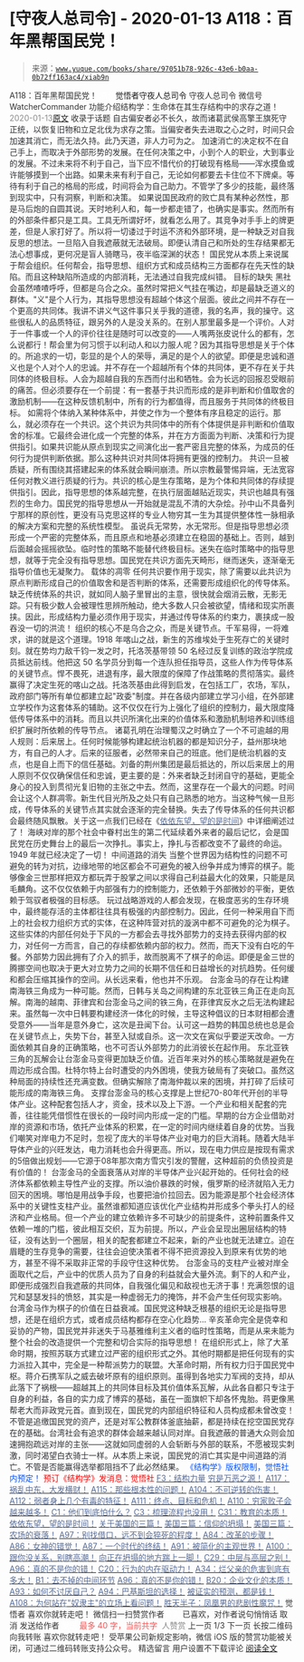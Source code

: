 # [守夜人总司令] - 2020-01-13 A118：百年黑帮国民党！

> 来源：[`www.yuque.com/books/share/97051b78-926c-43e6-b0aa-0b72ff163ac4/xiab9n`](https://www.yuque.com/books/share/97051b78-926c-43e6-b0aa-0b72ff163ac4/xiab9n)

<ne-p id="520f42f3293818f927861ebbd5b15da4_p_0" data-lake-id="520f42f3293818f927861ebbd5b15da4_p_0"><ne-text id="udf2e2050" style="color: rgb(51, 51, 51);">A118：百年黑帮国民党！</ne-text></ne-p> <ne-p id="a7224bc978d2a35ba17bc43161f8d3d3" data-lake-id="a7224bc978d2a35ba17bc43161f8d3d3"><ne-text id="u722b0629" ne-fontsize="12" style="color: rgb(255, 255, 255);">原创</ne-text><ne-text id="uf1ed254f" ne-fontsize="14">觉悟者</ne-text><ne-text id="u841b1bdc" ne-fontsize="14">守夜人总司令</ne-text></ne-p> <ne-p id="1892798c9b349b256fdf8c7881a00b1b" data-lake-id="1892798c9b349b256fdf8c7881a00b1b"><ne-text id="u0017e28e" ne-fontsize="14" ne-bold="true" style="color: rgb(51, 51, 51);">守夜人总司令</ne-text></ne-p> <ne-p id="092da09359effee2830c39e85a575967" data-lake-id="092da09359effee2830c39e85a575967"><ne-text id="uef4fd1d7" ne-fontsize="14" style="color: rgb(51, 51, 51);">微信号</ne-text><ne-text id="u1af551a3" ne-fontsize="14" style="color: rgb(51, 51, 51);">WatcherCommander</ne-text></ne-p> <ne-p id="452d56ef4b284212adeb554b90dede09" data-lake-id="452d56ef4b284212adeb554b90dede09"><ne-text id="u6921fcee" ne-fontsize="14" style="color: rgb(51, 51, 51);">功能介绍</ne-text><ne-text id="u007ff292" ne-fontsize="14" style="color: rgb(51, 51, 51);">结构学：生命体在其生存结构中的求存之道！</ne-text></ne-p> <ne-p id="9859d85144ed12423d114efec85101bd" data-lake-id="9859d85144ed12423d114efec85101bd"><ne-text id="ua44b9648" style="color: rgb(140, 140, 140);">2020-01-13</ne-text>[<ne-text id="u4372b0b6" ne-fontsize="14">原文</ne-text>](https://mp.weixin.qq.com/s?__biz=MzAxNDk1NjI2Mw==&mid=2247484933&idx=1&sn=4c6c991c03b7825e740c7e53c31a6b60&chksm=9b8a258dacfdac9b6d4e98fd0498b150a38a3b8db83923a6e524701afb90c04403e940acb3ec&scene=27#wechat_redirect&cpage=287)</ne-p> <ne-p id="9445510de85fe25f2b33cd2043ac058c" data-lake-id="9445510de85fe25f2b33cd2043ac058c"><ne-text id="u3182cfd4" style="color: rgb(51, 51, 51);">收录于话题</ne-text></ne-p> <ne-p id="ecfb3e514e8ea8fedd7fc87dd5b3dd7d" data-lake-id="ecfb3e514e8ea8fedd7fc87dd5b3dd7d"><ne-text id="u36b868fa" style="color: rgb(47, 48, 52);">自古偏安者必不长久，故而诸葛武侯高擎王旗死守正统，以恢复旧物和立足北伐为求存之策。当偏安者失去进取之心之时，时间只会加速其消亡，而无法久持。此乃天道，非人力可为之。</ne-text></ne-p> <ne-p id="95bfcce878a19db405d582d80deb43d4" data-lake-id="95bfcce878a19db405d582d80deb43d4"><ne-text id="u7edb569a" style="color: rgb(47, 48, 52);">加速消亡的决定权不在自己手上，而取决于外部形势的发展。在任何决策之中，小到个人的职业，大到事业的发展。不过未来将不利于自己，当下应不惜代价的打破现有格局——浑水摸鱼或许能够摸到一个出路。如果未来有利于自己，无论如何都要去卡住位不下牌桌。等待有利于自己的格局的形成，时间将会为自己助力。不管学了多少的技能，最终落到现实中，只有洞察，判断和决策。</ne-text></ne-p> <ne-p id="e7a1ae7beb8598daed41ebf52f0d6273" data-lake-id="e7a1ae7beb8598daed41ebf52f0d6273"><ne-text id="u64f7ebff" style="color: rgb(47, 48, 52);">如果说国民政府的败亡具有某种必然性，那是马后炮的自圆其说。天时地利人和，每一步都走错了，也确实是事实。然而所有的外部条件都只是工具。工具无所谓好坏，就看怎么用了。其竞争对手手上的牌更差，但是人家打好了。所以将一切诿过于时运不济和外部环境，是一种缺乏对自我反思的想法。一旦陷入自我遮蔽就无法破局。即便认清自己和所处的生存结果都无法心想事成，更何况是盲人骑瞎马，夜半临深渊的状态！</ne-text></ne-p> <ne-p id="3440534a8ed3c6c590cc839418d58b09" data-lake-id="3440534a8ed3c6c590cc839418d58b09"><ne-text id="u0b981e98" style="color: rgb(47, 48, 52);">国民党从本质上来说属于帮会组织。任何帮会，指导思想、组织方式和成员结构三方面都存在先天性的缺陷。而且这种缺陷所造成的内部消耗，无法通过自我完成纠错。</ne-text></ne-p> <ne-p id="f9e5c26bf66bf4f26467fe64518558cc" data-lake-id="f9e5c26bf66bf4f26467fe64518558cc"><ne-text id="u81c2ee42" ne-bold="true" style="color: rgb(51, 51, 51);">目标的缺失</ne-text></ne-p> <ne-p id="861ba4863e69108d15c2b2236ed4009e" data-lake-id="861ba4863e69108d15c2b2236ed4009e"><ne-text id="ud79f9e3f" style="color: rgb(47, 48, 52);">黑社会虽然喳喳呼呼，但都是乌合之众。虽然时常把义气挂在嘴边，却是最缺乏道义的群体。"义"是个人行为，其指导思想没有超越个体这个层面。彼此之间并不存在一个更高的共同体。我讲不讲义气这件事只关乎我的道德，我的名声，我的操守。这些很私人的品质特征，跟另外的人是没关系的。在别人那里最多是一个评价。人对于一件事或一个人的评价往往是随时可以改变的——人嘴两张皮说什么的都有，怎么说都行！帮会里为何习惯于以利动人和以力服人呢？因为其指导思想是关于个体的。所追求的一切，彰显的是个人的荣辱，满足的是个人的欲望。即便是忠诚和道义也是个人对个人的忠诚。并不存在一个超越所有个体的共同体，更不存在关于共同体的终极目标。人会为超越自我的东西而付出和牺牲。会为长远的回报忍受眼前的痛苦。但必须要存在一个前提：有一套基于共识而形成的是非判断和价值取舍的激励机制——在这种反馈机制中，所有的行为都值得，而且服务于共同体的终极目标。</ne-text></ne-p> <ne-p id="d03128616120b1da6b0884d25189f935" data-lake-id="d03128616120b1da6b0884d25189f935"><ne-text id="u75927993" style="color: rgb(47, 48, 52);">如需将个体纳入某种体系中，并使之作为一个整体有序且稳定的运行。那么，就必须存在一个共识。这个共识为共同体中的所有个体提供是非判断和价值取舍的标准。它最终会进化成一个完整的体系，并在方方面面为判断、决策和行为提供指引。如果共识能从原点到现实之间演化出一套严密且完整的体系，为成员的任何行为提供判断依据。那么这种共识对共同体将拥有更强的控制力。</ne-text></ne-p> <ne-p id="882caebc31f00e96a2a764fce32a6f26" data-lake-id="882caebc31f00e96a2a764fce32a6f26"><ne-text id="u1c94a964" style="color: rgb(47, 48, 52);">共识一旦被质疑，所有围绕其搭建起来的体系就会瞬间崩溃。所以宗教最警惕异端，无法宽容任何对教义进行质疑的行为。共识的核心是生存策略，是为个体和共同体的存续提供指引。因此，指导思想的体系越完整，在执行层面越贴近现实，共识也越具有强烈的生命力。国民党的指导思想从一开始就是混乱不清的大杂烩。孙中山不具备列宁那样的原创性，更没有马克思这样的专业人物穷其一生为其提供整体性一脉相承的解决方案和完整的系统性模型。</ne-text></ne-p> <ne-p id="8567264430331898d1d9c82bfa2412d4" data-lake-id="8567264430331898d1d9c82bfa2412d4"><ne-text id="u51508d99" style="color: rgb(47, 48, 52);">虽说兵无常势，水无常形。但是指导思想必须形成一个严密的完整体系，而且原点和地基必须建立在稳固的基础上。否则，越到后面越会摇摇欲坠。临时性的策略不能替代终极目标。迷失在临时策略中的指导思想，就等于完全没有指导思想。国民党在共识方面先天畸形，继而迷失，逐渐毫无指导价值也无凝聚力。</ne-text></ne-p> <ne-p id="c558c72937368eda9c2af5a3c0cd8091" data-lake-id="c558c72937368eda9c2af5a3c0cd8091"><ne-text id="u24888c19" ne-bold="true" style="color: rgb(51, 51, 51);">载体的凋零</ne-text></ne-p> <ne-p id="fa63ec4f57c5bd0743a5d960e0f8bab0" data-lake-id="fa63ec4f57c5bd0743a5d960e0f8bab0"><ne-text id="u602324c5" style="color: rgb(47, 48, 52);">任何共识要作用于现实，除了需要以此共识为原点判断形成自己的价值取舍和是否判断的体系，还需要形成组织化的传导体系。缺乏传统体系的共识，就如同人脑子里冒出的主意，很快就会烟消云散，无影无踪。只有极少数人会被理性思辨所触动，绝大多数人只会被欲望，情绪和现实所裹挟。因此，形成结构力量必须作用于现实，并通过传导体系的约束力，裹挟成一股吞没一切的洪流！</ne-text></ne-p> <ne-p id="82c52cb2c175e3d681fce3664a5fe25f" data-lake-id="82c52cb2c175e3d681fce3664a5fe25f"><ne-text id="u06fd73c0" style="color: rgb(47, 48, 52);">组织的核心不是乌合之众，而是关键节点。千军易得，一将难求，讲的就是这个道理。1918 年喀山之战，新生的苏维埃处于生死存亡的关键时刻。就在势均力敌千钧一发之时，托洛茨基带领 50 名经过反复训练的政治学院成员抵达前线。他把这 50 名学员分到每一个连队担任指导员，这些人作为传导体系的关键节点。悍不畏死，进退有序，最大限度的保障了作战策略的贯彻落实。最终赢得了决定生死的喀山之战。托洛茨基由此得到启发，在包括工厂，农场，军队，政府部门等所有单位都建立起"政委"制度。并在各级内部建立学习小组，在外部建立学校作为这套体系的辅助。这不仅仅在行为上强化了组织的控制力，最大限度降低传导体系中的消耗。而且以共识所演化出来的价值体系和激励机制培养和训练组织扩展时所依赖的传导节点。</ne-text></ne-p> <ne-p id="e42831467a5343dd2594baebb17fd271" data-lake-id="e42831467a5343dd2594baebb17fd271"><ne-text id="u6c4da02f" style="color: rgb(47, 48, 52);">诸葛孔明在治理蜀汉之时确立了一个不可逾越的用人规则：后来居上。任何时候能够构建起统治机器的都是知识分子，益州那块地方，有自己的人才。后来的征服者，必然带来自己的班底。他们是统治机器的支点，也是自上而下的信任基础。刘备的荆州集团是最后抵达的，所以后来居上的用人原则不仅仅确保信任和忠诚，更主要的是：外来者缺乏封闭自守的基础，更能全身心的投入到贯彻光复旧物的主张之中去。然而，这里存在一个最大的问题。时间会让这个人群凋零。新生代目光所及之处只有自己熟悉的地方。当这种气候一旦形成，传导体系的关键节点其实就会逐渐的完全替换。失去了传导体系的任何共识都会最终随风飘散。关于这一点我们已经在《</ne-text>[<ne-text id="u15e1bb92" style="color: rgb(87, 107, 149);">依依东望，望的是时间</ne-text>](http://mp.weixin.qq.com/s?__biz=MzAxNDk1NjI2Mw==&mid=2247483947&idx=1&sn=1dcdd529b9dad09a00b6e3e2b14c8245&chksm=9b8a21a3acfda8b5fe1dae1c8979dec0be990a569bc03372af815b4e0f08913e938d57aa6b25&scene=21#wechat_redirect)<ne-text id="u37acb89f" style="color: rgb(47, 48, 52);">》中详细阐述过了！</ne-text></ne-p> <ne-p id="2848ccbe9b09e58904621e2d8247a1ad" data-lake-id="2848ccbe9b09e58904621e2d8247a1ad"><ne-text id="u022fcbb1" style="color: rgb(47, 48, 52);">海峡对岸的那个社会中眷村出生的第二代延续着外来者的最后记忆，会是国民党在历史舞台上的最后一次挣扎。事实上，挣扎与否都改变不了最终的命运。1949 年就已经决定了一切！</ne-text></ne-p> <ne-p id="98f3bbd4486868e998ebf50a532e6e49" data-lake-id="98f3bbd4486868e998ebf50a532e6e49"><ne-text id="uf878daaf" ne-bold="true" style="color: rgb(51, 51, 51);">中间道路的消失</ne-text></ne-p> <ne-p id="5938566296c166e7192ce5c296cf789c" data-lake-id="5938566296c166e7192ce5c296cf789c"><ne-text id="ub07ddb81" style="color: rgb(47, 48, 52);">当整个世界因为结构性的问题不可避免的转为对抗，边缘地带的地区都会不可避免的被入纷争并成为博弈的棋子。能够像金三世那样把双方都玩弄于股掌之间以求得自己利益最大化的效果，只能是凤毛麟角。这不仅仅依赖于内部强有力的控制能力，还依赖于外部微妙的平衡，更依赖于驾驭者极强的目标感</ne-text><ne-text id="u21e84a92" style="color: rgb(51, 51, 51);">。</ne-text></ne-p> <ne-p id="6a08b94df8ed4e1760557893b2f20bfc" data-lake-id="6a08b94df8ed4e1760557893b2f20bfc"><ne-text id="u31f0b1e9" style="color: rgb(47, 48, 52);">玩过战略游戏的人都会发现，在极度恶劣的生存环境中，最终能存活的主体都往往具有极强的内部控制力。因此，任何一种采用自下而上的社会权力组织方式的实体，在这种阵营对抗的漩涡中都不可避免的沦为棋子。这些实体的内部任何处于下风的一方都会去寻找外部势力的支持去获得内部的权力，对任何一方而言，自己的存续都依赖内部的权力。然而，而天下没有白吃的午餐。外部势力因此拥有了介入的抓手，故而脱离不了棋子的命运。即便是金三世的腾挪空间也取决于更大对立势力之间的长期不信任和日益增长的对抗趋势。任何缓和都会压缩其操作的空间。从长远来看，他也并不乐观</ne-text><ne-text id="u5cf4792e" style="color: rgb(51, 51, 51);">。</ne-text></ne-p> <ne-p id="1a629428fd4c0e4e10eb2d559457b271" data-lake-id="1a629428fd4c0e4e10eb2d559457b271"><ne-text id="uac15a5e1" style="color: rgb(47, 48, 52);">台澎金马的存在让构建南海铁三角成为一种可能。然而，日韩与关岛之间构建的东北亚铁三角正在走向瓦解。南海的越南、菲律宾和台澎金马之间的铁三角，在菲律宾反水之后无法构建起来。虽然每一次中日韩要构建经济一体化的时候，主导这种倡议的日本财相都会遭受意外</ne-text><ne-text id="ub54d4d46" style="color: rgb(51, 51, 51);">——</ne-text><ne-text id="u8caa9caf" style="color: rgb(47, 48, 52);">当年是意外身亡，这次是丑闻下台。认可这一趋势的韩国总统也总是会在关键节点上，失势下台，甚至入狱或自杀。这一次文在寅似乎要逆天改命。一方面依赖其自身的正确策略，也不可否认外部势力的此消彼长在起作用</ne-text><ne-text id="uc727a61e" style="color: rgb(51, 51, 51);">。</ne-text></ne-p> <ne-p id="eee58f46838ae43cef3b920ab2c012c6" data-lake-id="eee58f46838ae43cef3b920ab2c012c6"><ne-text id="u3de96239" style="color: rgb(47, 48, 52);">东北亚铁三角的瓦解会让台澎金马变得更加缺乏价值。近百年来对外的核心策略就是避免在周边形成合围。杜特尔特上台时遭受的内外困境，使我方破局有了突破口。虽然这种局面的持续性还充满变数。但确实解除了南海仲裁以来的困境，并打碎了后续可能形成的南海铁三角</ne-text><ne-text id="u7166ea8e" style="color: rgb(51, 51, 51);">。</ne-text></ne-p> <ne-p id="2c7c3ee979f128f9f4a569b2dbbf1065" data-lake-id="2c7c3ee979f128f9f4a569b2dbbf1065"><ne-text id="u4e5818bb" style="color: rgb(47, 48, 52);">支撑台澎金马的核心支撑是上世纪</ne-text><ne-text id="u8e8e3882" style="color: rgb(51, 51, 51);">70-80</ne-text><ne-text id="u46d14cf8" style="color: rgb(47, 48, 52);">年代开创的半导体产业。这种配套包括人才，资金，技术以及上下游。一个产业和相关配套的完善，往往能凭借惯性在很长的一段时间内形成一定的门槛。早期的台方企业借助对岸的资源和市场，依托产业体系的积累，在一定的时间内继续着自身的优势。当我们嘲笑对岸电力不足时，忽视了庞大的半导体产业对电力的巨大消耗。随着大陆半导体产业的兴旺发达，电力消耗也会升得更高。所以，现在电力供应是按现有需求的</ne-text><ne-text id="uc8a47551" style="color: rgb(51, 51, 51);">5</ne-text><ne-text id="uc1c88272" style="color: rgb(47, 48, 52);">倍做出规划</ne-text><ne-text id="uf28e83a4" style="color: rgb(51, 51, 51);">——</ne-text><ne-text id="u5243584a" style="color: rgb(47, 48, 52);">它源于</ne-text><ne-text id="u6a0ad5c0" style="color: rgb(51, 51, 51);">08</ne-text><ne-text id="u6ecf7c27" style="color: rgb(47, 48, 52);">年那次南方雪灾引发的警醒，这种超前的负债投资是有价值的</ne-text><ne-text id="uef85c334" style="color: rgb(51, 51, 51);">！</ne-text></ne-p> <ne-p id="8a835731004e88057895b005a72c0056" data-lake-id="8a835731004e88057895b005a72c0056"><ne-text id="ud27dd195" style="color: rgb(47, 48, 52);">台澎金马的全面衰落从对岸的半导体产业兴起开始的。任何社会的经济体系都依赖主导性产业的支撑。所以油价暴跌的时候，俄罗斯的经济就陷入无力回天的困境。哪怕是用战争手段，也要把油价拉回去。因为能源是那个社会经济体系中的关键性支柱产业。虽然谁都知道应该优化产业结构并形成多个拳头打人的经济和产业格局。但一个产业的建立依赖许多不可缺少的前提条件，这种前置条件又依赖一堆的门槛，彼此相互交织，互为前提。所以，产业会呈现出圈层结构的特征，没有达到一个圈层，相关的配套都建立不起来，新的产业也就无法建立。迫在眉睫的生存竞争的需要，往往会迫使决策者不得不把资源投入到原来有优势的地方，甚至不得不采取非正常的手段守住这种优势</ne-text><ne-text id="uae06c179" style="color: rgb(51, 51, 51);">。</ne-text></ne-p> <ne-p id="5e2f91def8df763dfb63ed7e3a395ded" data-lake-id="5e2f91def8df763dfb63ed7e3a395ded"><ne-text id="u89cd704c" style="color: rgb(47, 48, 52);">台澎金马的支柱产业被对岸全面取代之后，产业中的优质人员为了自身的利益就会大量外流。剩下的人和产业，即便形成强烈自我遮蔽的共同体，自我强化偏见和敌视也无济于事！充满怨恨的诅咒和瑟瑟发抖的愤怒，其实是一种虚弱无力的掩饰，并不会产生任何现实影响</ne-text><ne-text id="u394265a5" style="color: rgb(51, 51, 51);">。</ne-text></ne-p> <ne-p id="a63ae0958d9378ba9219d14a96b299b9" data-lake-id="a63ae0958d9378ba9219d14a96b299b9"><ne-text id="u470e94a7" style="color: rgb(47, 48, 52);">台湾金马作为棋子的价值在日益衰减。国民党这种缺乏根基的组织无论是指导思想，还是在组织方式，或者成员结构都存在空心化趋势</ne-text><ne-text id="uca78bbc5" style="color: rgb(51, 51, 51);">...</ne-text> <ne-text id="ua9c091bb" style="color: rgb(47, 48, 52);">辛亥革命完全是侥幸和妥协的产物，国民党并非迷失于马基雅维利主义者的临时性策略，而是从来未能为整个社会的改造提供一个完整和切合实际的指导思想</ne-text><ne-text id="u4e643d34" style="color: rgb(51, 51, 51);">！</ne-text></ne-p> <ne-p id="c6caa2c828c297fa04a9742159932826" data-lake-id="c6caa2c828c297fa04a9742159932826"><ne-text id="u4748d0c5" style="color: rgb(47, 48, 52);">在组织形式上，除了大革命时期，按照苏联方式建立过严密的组织形式之外。其他时期都是把任何现有的实力派拉入其中，完全是一种帮派势力的联盟。大革命时期，所有权力归于国民党中枢。蒋介石携军队之威去破坏原有的组织原则。虽得到各地实力军阀的支持，却从此落下了祸根</ne-text><ne-text id="ue0760508" style="color: rgb(51, 51, 51);">——</ne-text><ne-text id="u10654409" style="color: rgb(47, 48, 52);">超越其上的共同体目标及其价值体系瓦解，从此各自都只专注于自身的利益，各自的实力成了博弈的基础，虽在一面旗帜下却各怀鬼胎。蒋更像黑帮老大而非政党元首。直到现在，国民党的内部组织特征和人员构成都未曾改变</ne-text><ne-text id="u89efbf0a" style="color: rgb(51, 51, 51);">！</ne-text></ne-p> <ne-p id="f647a98453734435373ea9a7979ff969" data-lake-id="f647a98453734435373ea9a7979ff969"><ne-text id="u7b1f9dcb" style="color: rgb(47, 48, 52);">不管是追缴国民党的资产，还是对军公教群体釜底抽薪，都是持续在挖空国民党存在的基础。台湾社会有追求的群体会越来越认同对岸。自我遮蔽的普通大众则会加速拥抱疏远对岸的主张</ne-text><ne-text id="u11256118" style="color: rgb(51, 51, 51);">——</ne-text><ne-text id="uda85ed4a" style="color: rgb(47, 48, 52);">这就如同虚弱的人会斩断与外部的联系，不愿被现实刺激，同时渴望白衣骑士一样</ne-text><ne-text id="u3da44e05" style="color: rgb(51, 51, 51);">。</ne-text><ne-text id="uecb94cc5" style="color: rgb(47, 48, 52);">从本质上来说，国民党的消亡其实是中间道路的消亡。不管是否能赢得选举都阻挡不了此必然结果</ne-text><ne-text id="udfbcaa7f" style="color: rgb(51, 51, 51);">。</ne-text></ne-p> <ne-p id="146aa5cca55ac8f2abe5263b93bd0f50" data-lake-id="146aa5cca55ac8f2abe5263b93bd0f50" ne-alignment="center"><ne-text id="u2c0dd4c7" ne-fontsize="13" style="color: rgb(0, 82, 255);">《结构学》版权限制，觉悟社内预定！</ne-text></ne-p> <ne-p id="2625636250dd9d3afbf7eb053262d48e" data-lake-id="2625636250dd9d3afbf7eb053262d48e" ne-alignment="center"><ne-text id="ua12f4586" style="color: rgb(255, 0, 0);">预订《结构学》发消息</ne-text><ne-text id="ua17d39f9" ne-bold="true" style="color: rgb(255, 0, 0);">：觉悟社</ne-text></ne-p>  <ne-p id="76ced095333773d80ec15b9edf0f77ca" data-lake-id="76ced095333773d80ec15b9edf0f77ca"><ne-card data-card-name="image" data-card-type="inline" id="runTD" data-event-boundary="card" style="color: rgb(51, 51, 51);"><ne-p id="1faa43975c4b875322d82b180d5ddbec" data-lake-id="1faa43975c4b875322d82b180d5ddbec">[<ne-text id="u48f07a1d" style="color: rgb(87, 107, 149);">F3：结构力量</ne-text>](http://mp.weixin.qq.com/s?__biz=MzIzMDYwOTM0Mg==&mid=2247483942&idx=1&sn=53a6cd726a0ea5e93ef015690fa25d3b&chksm=e8b19af7dfc613e1f5509b8cebb677a6aa963a98b47438c54e89a8979374e794372cb1f0fe84&scene=21#wechat_redirect)</ne-p> <ne-p id="1975e9ac23c9ef152a0e71e7099e2c9a" data-lake-id="1975e9ac23c9ef152a0e71e7099e2c9a">[<ne-text id="u7ec19a2e" style="color: rgb(87, 107, 149);">穷是万恶之源！</ne-text>](http://mp.weixin.qq.com/s?__biz=MzAxNDk1NjI2Mw==&mid=2247483823&idx=1&sn=e54ebe9891b302dc0bf1815c76ccf8b7&chksm=9b8a2227acfdab31a05e273addd9159d4b8263d58d3c58bf214841c8189157519719c3427306&scene=21#wechat_redirect)</ne-p> <ne-p id="8e2c4b68428b75d7bd4dc5cd6bba2768" data-lake-id="8e2c4b68428b75d7bd4dc5cd6bba2768">[<ne-text id="ud81c5f87" style="color: rgb(87, 107, 149);">A117：祸乱中东，大发横财！</ne-text>](http://mp.weixin.qq.com/s?__biz=MzAxNDk1NjI2Mw==&mid=2247484929&idx=1&sn=6d708790703e4ed1eaf2a4642db22e73&chksm=9b8a2589acfdac9f039005d19d4834e3caa628c78ed643704e60132691c64896ecd8df11bb15&scene=21#wechat_redirect)</ne-p> <ne-p id="1bd94da6f5204785a5ceb6f4fa7d9943" data-lake-id="1bd94da6f5204785a5ceb6f4fa7d9943">[<ne-text id="u85935482" style="color: rgb(87, 107, 149);">A115：那些根本性的问题！</ne-text>](http://mp.weixin.qq.com/s?__biz=MzAxNDk1NjI2Mw==&mid=2247484914&idx=1&sn=967fee05bc4f865fe727690ef496bd08&chksm=9b8a267aacfdaf6c067abdfbeed512ad0ec7af5d0c3310f4461e50eaa47c005b5b30ea9758af&scene=21#wechat_redirect)</ne-p> <ne-p id="f18613a834490bc57e78bfc95ae8fd59" data-lake-id="f18613a834490bc57e78bfc95ae8fd59">[<ne-text id="uf6602ad1" style="color: rgb(87, 107, 149);">A104：不可逆转的伤害！</ne-text>](http://mp.weixin.qq.com/s?__biz=MzAxNDk1NjI2Mw==&mid=2247484910&idx=1&sn=80626aa3b4a4e223e5062a4d00806308&chksm=9b8a2666acfdaf70c0a3e1392357732bf9431c96bc1ec220eef91101a73d0c6eeff4f62d4e80&scene=21#wechat_redirect)</ne-p> <ne-p id="93e40c763e9bb586c0b4f784352754f1" data-lake-id="93e40c763e9bb586c0b4f784352754f1">[<ne-text id="uccacf9eb" style="color: rgb(87, 107, 149);">A112：弱者身上几个有毒的特征！</ne-text>](http://mp.weixin.qq.com/s?__biz=MzAxNDk1NjI2Mw==&mid=2247484903&idx=1&sn=609b7c81f10207eea8bcccbe35aa61b6&chksm=9b8a266facfdaf790a328ee9eca9d05f95ce939b69b2e4c1fcaacd63470bd79c44d03caeb00c&scene=21#wechat_redirect)</ne-p> <ne-p id="d4331c560fb69151766e12eb93e1545e" data-lake-id="d4331c560fb69151766e12eb93e1545e">[<ne-text id="u1e1d701a" style="color: rgb(87, 107, 149);">A111：终点、目标和危机！</ne-text>](http://mp.weixin.qq.com/s?__biz=MzAxNDk1NjI2Mw==&mid=2247484898&idx=1&sn=6ed72846dcf4a2a449ff3e3f3319fbc8&chksm=9b8a266aacfdaf7cbb18ec41c88149c75fdb2acc6bba79e345790a6265ce935692af1dcbe62e&scene=21#wechat_redirect)</ne-p> <ne-p id="b88520063c62cea42a1519af105d47fc" data-lake-id="b88520063c62cea42a1519af105d47fc">[<ne-text id="u3e214b2a" style="color: rgb(87, 107, 149);">A110：穷家败子会越来越多！</ne-text>](http://mp.weixin.qq.com/s?__biz=MzAxNDk1NjI2Mw==&mid=2247484897&idx=1&sn=84e1c8a85eb385c04f400095d47d55eb&chksm=9b8a2669acfdaf7f7a431a12c057023ae123aaa855b0f9d48a98c21eae27788632beb60765c9&scene=21#wechat_redirect)</ne-p> <ne-p id="6227df87fdc396b1f1a38c16353fb87f" data-lake-id="6227df87fdc396b1f1a38c16353fb87f">[<ne-text id="u91cf7e63" style="color: rgb(87, 107, 149);">C1：他们到底怕什么？</ne-text>](http://mp.weixin.qq.com/s?__biz=MzAxNDk1NjI2Mw==&mid=2247483898&idx=1&sn=1b0a50386e9e89d2750dec717236f0aa&chksm=9b8a2272acfdab64235b35ee5e91b8cac6172144207251636e1345fc570aa1601f59eff7f442&scene=21#wechat_redirect)</ne-p> <ne-p id="3c8f3e20c341dce6f9f399cc755ab82a" data-lake-id="3c8f3e20c341dce6f9f399cc755ab82a">[<ne-text id="u58092b22" style="color: rgb(87, 107, 149);">C3：梳理流程也没用！</ne-text>](http://mp.weixin.qq.com/s?__biz=MzAxNDk1NjI2Mw==&mid=2247483989&idx=1&sn=ee70dacfd980f041379d91ae947ece44&chksm=9b8a21ddacfda8cb28bf62d6f53531e8a8ebce2de96396e50ec7e7e144fffe502ec6faee3415&scene=21#wechat_redirect)</ne-p> <ne-p id="67e5d7e37eae21607fefc2a40a7ec48c" data-lake-id="67e5d7e37eae21607fefc2a40a7ec48c">[<ne-text id="u9929074d" style="color: rgb(87, 107, 149);">C31：教育的本质！</ne-text>](http://mp.weixin.qq.com/s?__biz=MzAxNDk1NjI2Mw==&mid=2247484645&idx=1&sn=0c19e963af345ec0d157348555f45482&chksm=9b8a276dacfdae7bb43eb0602bf7d9fdc827d0675a7350f893c5b3b43986de58782355a2065d&scene=21#wechat_redirect)</ne-p> <ne-p id="5ea50c574795918dc9e198094492bce2" data-lake-id="5ea50c574795918dc9e198094492bce2">[<ne-text id="ue73b8a82" style="color: rgb(87, 107, 149);">依依东望，望的是时间！</ne-text>](http://mp.weixin.qq.com/s?__biz=MzIzMDYwOTM0Mg==&mid=2247483860&idx=1&sn=b5b01ae82ff764ce2806251e3f2a809f&chksm=e8b19905dfc61013607735eb7782299c9a4d7a39a8b15a7b46182ef20eda3ffe9f6ed6337e1f&scene=21#wechat_redirect)</ne-p> <ne-p id="d5fd81b8ccfbcf1ff473922d7a440cbd" data-lake-id="d5fd81b8ccfbcf1ff473922d7a440cbd">[<ne-text id="u661f9802" style="color: rgb(87, 107, 149);">关于美国的三篇！</ne-text>](http://mp.weixin.qq.com/s?__biz=MzIzMDYwOTM0Mg==&mid=2247484082&idx=1&sn=7f0efdc740505aeff41af3593c2c07d2&chksm=e8b19a63dfc613757721204eef321ddcad7ddc01dfc2076db117c37c0b37d75438f2e405c830&scene=21#wechat_redirect)</ne-p> <ne-p id="227e75dfa4db59c5948469ff3b2d30c6" data-lake-id="227e75dfa4db59c5948469ff3b2d30c6">[<ne-text id="u19832ac3" style="color: rgb(87, 107, 149);">美国三篇：信仰的坍塌！</ne-text>](http://mp.weixin.qq.com/s?__biz=MzIzMDYwOTM0Mg==&mid=2247484086&idx=1&sn=84a690a2f2f277ffb97bd9ae9b8997b5&chksm=e8b19a67dfc61371cbaa58bdc4cf884dcb865ce62dc947cf1cf3e7653716339ff71d49c563bb&scene=21#wechat_redirect)</ne-p> <ne-p id="886f5a5b0afe8e333075bf02e83de98e" data-lake-id="886f5a5b0afe8e333075bf02e83de98e">[<ne-text id="uf2eb0718" style="color: rgb(87, 107, 149);">美国三篇：农场的衰落！</ne-text>](http://mp.weixin.qq.com/s?__biz=MzAxNDk1NjI2Mw==&mid=2247484839&idx=1&sn=ab17e9c4ae5af883a17a9c0fcafe94dd&chksm=9b8a262facfdaf399eab6252e9034d5a64a95f1c2575ed6570615dc11980d7d14b684341c22d&scene=21#wechat_redirect)</ne-p> <ne-p id="e76fdff865148b23d7cbb4e4c16e06b6" data-lake-id="e76fdff865148b23d7cbb4e4c16e06b6">[<ne-text id="u4e538e7a" style="color: rgb(87, 107, 149);">A97：别找借口，远不到会猝死的程度！</ne-text>](http://mp.weixin.qq.com/s?__biz=MzAxNDk1NjI2Mw==&mid=2247484866&idx=1&sn=d93222730b1fd65cd31d270e54c91073&chksm=9b8a264aacfdaf5cf1d8eab64891b03e7b9966e887c9f512b7cb4a3f6cca04f1faa2c5da905d&scene=21#wechat_redirect)</ne-p> <ne-p id="4e9d746e87f13a77816fa877e8b62388" data-lake-id="4e9d746e87f13a77816fa877e8b62388">[<ne-text id="u42ef0682" style="color: rgb(87, 107, 149);">A84：改革的步骤！</ne-text>](http://mp.weixin.qq.com/s?__biz=MzIzMDYwOTM0Mg==&mid=2247484098&idx=1&sn=8a28fd5dce47b485ed38e4f3cfdb7d05&chksm=e8b19a13dfc61305fde13511d297aa1d6b59184825c7998f338e7d5f36742e3c06c717d78fe8&scene=21#wechat_redirect)</ne-p> <ne-p id="e259e647296c61efa91d74e0fc7a3601" data-lake-id="e259e647296c61efa91d74e0fc7a3601">[<ne-text id="ud4d4a723" style="color: rgb(87, 107, 149);">A86：女神的错觉！</ne-text>](http://mp.weixin.qq.com/s?__biz=MzAxNDk1NjI2Mw==&mid=2247484733&idx=1&sn=fab22e8ab3f80b78dab3d4e2e2716bfb&chksm=9b8a26b5acfdafa374df83506e5086a573169362877918977c08490b4e9747c45c99d1266e7f&scene=21#wechat_redirect)</ne-p> <ne-p id="baa1077fcb96b888f08195c304c804f4" data-lake-id="baa1077fcb96b888f08195c304c804f4">[<ne-text id="uc331ad8b" style="color: rgb(87, 107, 149);">A87：一个时代的终结！</ne-text>](http://mp.weixin.qq.com/s?__biz=MzIzMDYwOTM0Mg==&mid=2247484102&idx=1&sn=c0572fe89409ac0ef2d1468b8f81f130&chksm=e8b19a17dfc6130119eacf0492c237b5173f6f9c13265a36d7919e3132228f8c2d3306863c08&scene=21#wechat_redirect)</ne-p> <ne-p id="fa1618bd4bb30ba1eb7f83cc9015daf8" data-lake-id="fa1618bd4bb30ba1eb7f83cc9015daf8">[<ne-text id="u3202e9d1" style="color: rgb(87, 107, 149);">A91：被简化的主观世界！</ne-text>](http://mp.weixin.qq.com/s?__biz=MzIzMDYwOTM0Mg==&mid=2247484106&idx=1&sn=89ac1e2a068a9114c08822ed3a6a9916&chksm=e8b19a1bdfc6130d67743acf04c384cd66fa3d13b83614a9b3d70edda3290e8af9765c31b7d7&scene=21#wechat_redirect)</ne-p> <ne-p id="a73a488fcc0252abe72f990130ce3d47" data-lake-id="a73a488fcc0252abe72f990130ce3d47">[<ne-text id="u0aca9580" style="color: rgb(87, 107, 149);">A100：跟你没关系，别瞎高潮！</ne-text>](http://mp.weixin.qq.com/s?__biz=MzAxNDk1NjI2Mw==&mid=2247484826&idx=1&sn=c2df87478a77eebf01085c7795424395&chksm=9b8a2612acfdaf04f9034241f17123b00853fb4fa0af799266ae01cdd7ce776318d0d88cde41&scene=21#wechat_redirect)</ne-p> <ne-p id="3c39b04e3563c1c86d8973d8fabb32ae" data-lake-id="3c39b04e3563c1c86d8973d8fabb32ae">[<ne-text id="u6306425c" style="color: rgb(87, 107, 149);">向正在坍塌的地方踹上一脚！</ne-text>](http://mp.weixin.qq.com/s?__biz=MzAxNDk1NjI2Mw==&mid=2247483789&idx=1&sn=5e44b7b524c3dc4bb7705f49ed0a44a3&chksm=9b8a2205acfdab139e4b1d44ef6702b09c9fbf79505340205d13fbdaa33207a997f54bee0e97&scene=21#wechat_redirect)</ne-p> <ne-p id="306b48563558c29fbe380646f2c2a336" data-lake-id="306b48563558c29fbe380646f2c2a336">[<ne-text id="ud2341b92" style="color: rgb(87, 107, 149);">C29：中层与高层之别！</ne-text>](http://mp.weixin.qq.com/s?__biz=MzIzMDYwOTM0Mg==&mid=2247484061&idx=1&sn=6b5effaceec4ccea129b0b2c0ff9eb94&chksm=e8b19a4cdfc6135a82d4a79c2245a8efb5cea97135ffeef76afcdb0f1d23fc37408270b77ac3&scene=21#wechat_redirect)</ne-p> <ne-p id="18c1ba19d2090408ba490c4d6cac5acd" data-lake-id="18c1ba19d2090408ba490c4d6cac5acd">[<ne-text id="u63fd2744" style="color: rgb(87, 107, 149);">A96：真的不是你的错！</ne-text>](http://mp.weixin.qq.com/s?__biz=MzAxNDk1NjI2Mw==&mid=2247484835&idx=1&sn=9f24aba2a2b22cf3033e76a5435e352e&chksm=9b8a262bacfdaf3d1cf1dabf21851d162769a2bcd6826d220efeee9e34c408950f56eadd0baf&scene=21#wechat_redirect)</ne-p> <ne-p id="36f7c148679e449e97b7f8533f513eec" data-lake-id="36f7c148679e449e97b7f8533f513eec">[<ne-text id="u4cecb396" style="color: rgb(87, 107, 149);">C20：行为的内在驱动力！</ne-text>](http://mp.weixin.qq.com/s?__biz=MzIzMDYwOTM0Mg==&mid=2247484003&idx=1&sn=a62ddbccc64f9f19890c0dff9605b6f7&chksm=e8b19ab2dfc613a47b840d331bb9c43711798f5102681c0d1a06cb3996450c1d34bc8573b7e0&scene=21#wechat_redirect)</ne-p> <ne-p id="ea1b93015e267b6cdddb9d13df670cd0" data-lake-id="ea1b93015e267b6cdddb9d13df670cd0">[<ne-text id="uafb8e84d" style="color: rgb(87, 107, 149);">A34：烂父亲的危害到底有多大！</ne-text>](http://mp.weixin.qq.com/s?__biz=MzIzMDYwOTM0Mg==&mid=2247483986&idx=1&sn=984fbf5e696f7a3f34f25dcf93037cea&chksm=e8b19a83dfc61395d629a54503920505c42a73a62b9e72308ed4ea0d66c509ca66a1a3138ea5&scene=21#wechat_redirect)</ne-p> <ne-p id="c512b0248b396749b4efdca555e0d5be" data-lake-id="c512b0248b396749b4efdca555e0d5be">[<ne-text id="u72f7fb70" style="color: rgb(87, 107, 149);">B1：去不掉的中间环节</ne-text>](http://mp.weixin.qq.com/s?__biz=MzIzMDYwOTM0Mg==&mid=2247483903&idx=1&sn=e8a21cb816d6a27d869f81463805a208&chksm=e8b1992edfc610380f54d91f9acc9844820c77ce8a5bcedb4f36372c406647f45fd2514a6a77&scene=21#wechat_redirect)</ne-p> <ne-p id="238010818014b58847743c22ba82712a" data-lake-id="238010818014b58847743c22ba82712a">[<ne-text id="uc459bb01" style="color: rgb(87, 107, 149);">A96：真的不是你的错！</ne-text>](http://mp.weixin.qq.com/s?__biz=MzAxNDk1NjI2Mw==&mid=2247484835&idx=1&sn=9f24aba2a2b22cf3033e76a5435e352e&chksm=9b8a262bacfdaf3d1cf1dabf21851d162769a2bcd6826d220efeee9e34c408950f56eadd0baf&scene=21#wechat_redirect)</ne-p> <ne-p id="c1d9e2a10cb7f4d380d75a508f67f191" data-lake-id="c1d9e2a10cb7f4d380d75a508f67f191">[<ne-text id="ub455d7ef" style="color: rgb(87, 107, 149);">B20：企业文化的本质！</ne-text>](http://mp.weixin.qq.com/s?__biz=MzIzMDYwOTM0Mg==&mid=2247484111&idx=1&sn=d6154ef03c3702d24ebbd49ec6d2544b&chksm=e8b19a1edfc61308357f4cc639a74339e18c1e7ea64e351a1d73fac03d82e0daa3d7cbd2b4f7&scene=21#wechat_redirect)[<ne-text id="ufe357e65" style="color: rgb(87, 107, 149);">A93：如何不讨厌自己？</ne-text>](http://mp.weixin.qq.com/s?__biz=MzAxNDk1NjI2Mw==&mid=2247484783&idx=1&sn=08bb06c4b322311a9d08a0d67077b6ac&chksm=9b8a26e7acfdaff1fb664e30d3365b7405692c4c7e53b41d078052fcbd87faf8de05c04346ce&scene=21#wechat_redirect)</ne-p> <ne-p id="bf2358faabac7632c024d2ad7575064b" data-lake-id="bf2358faabac7632c024d2ad7575064b">[<ne-text id="u52c6743a" style="color: rgb(87, 107, 149);">A94：巴基斯坦的选择！</ne-text>](http://mp.weixin.qq.com/s?__biz=MzAxNDk1NjI2Mw==&mid=2247484787&idx=1&sn=1e88f66866554dbb73e4fd4d7947be0d&chksm=9b8a26fbacfdafed9d52a547f2f4608ef001fa2b6a07ec62bb06c5df56b23b6bca3d7b26b6cf&scene=21#wechat_redirect)</ne-p> <ne-p id="a365fb4e9af11f7d37455674feb6fbd1" data-lake-id="a365fb4e9af11f7d37455674feb6fbd1">[<ne-text id="u2fac8b02" style="color: rgb(87, 107, 149);">被证实的预测，都是钱！</ne-text>](http://mp.weixin.qq.com/s?__biz=MzAxNDk1NjI2Mw==&mid=2247484907&idx=1&sn=10678ffae630c9ad5afd4bffc8b81456&chksm=9b8a2663acfdaf752008e02e6fc0ccd025ba3d8825b607076b2fd77b25c50f963856050b3303&scene=21#wechat_redirect)</ne-p> <ne-p id="f9283e5bd97794a7250b0257740ba157" data-lake-id="f9283e5bd97794a7250b0257740ba157">[<ne-text id="u3327f1dc" style="color: rgb(87, 107, 149);">A108：为何站在"奴隶主"的立场上看问题！</ne-text>](http://mp.weixin.qq.com/s?__biz=MzAxNDk1NjI2Mw==&mid=2247484893&idx=1&sn=d5855015b30b94246d7026ed668cd2ea&chksm=9b8a2655acfdaf4387d12eaeed5985d830dc8e265ba74e0e2e8913768c874fad45f47772e918&scene=21#wechat_redirect)</ne-p> <ne-p id="59134cff1453f3b0db1c4ce715b2feea" data-lake-id="59134cff1453f3b0db1c4ce715b2feea">[<ne-text id="ub86555ce" style="color: rgb(87, 107, 149);">胜天半子：凤凰男的悲剧性魔咒！</ne-text>](http://mp.weixin.qq.com/s?__biz=MzAxNDk1NjI2Mw==&mid=2247484459&idx=1&sn=3af333a7d8f81253f730e57ba86f6f11&chksm=9b8a27a3acfdaeb524c155bcc629f472e273558add2d9c91ca3295d08144bd6d7d26ed757e6c&scene=21#wechat_redirect)</ne-p> <ne-p id="c947307e84746dc113b97689da879290" data-lake-id="c947307e84746dc113b97689da879290"><ne-text id="ueeb0d19d" style="color: rgb(51, 51, 51);">觉悟者</ne-text></ne-p> <ne-p id="256445e559d92fdd6b99cfbe5d07a129" data-lake-id="256445e559d92fdd6b99cfbe5d07a129"><ne-text id="ufd29a70b" style="color: rgb(51, 51, 51);">喜欢你就转走吧！</ne-text></ne-p> <ne-p id="ebf8e603041604392f811106250939e4" data-lake-id="ebf8e603041604392f811106250939e4"><ne-text id="u351619d6" ne-bold="true" style="color: rgb(51, 51, 51);">微信扫一扫赞赏作者</ne-text><ne-text id="uc2da370b" ne-bold="true" style="color: rgb(255, 255, 255);">赞赏</ne-text></ne-p> <ne-p id="47c6805f7fda9aaa7ee4a0e2be7844e4" data-lake-id="47c6805f7fda9aaa7ee4a0e2be7844e4"><ne-text id="uaede759a" style="color: rgb(51, 51, 51);">已喜欢，</ne-text><ne-text id="u9f73aa1f">对作者说句悄悄话</ne-text></ne-p> <ne-p id="87d7a626a26dadfbec107bcc07dd3e26" data-lake-id="87d7a626a26dadfbec107bcc07dd3e26"><ne-text id="u4a5147a9" style="color: rgb(51, 51, 51);">取消</ne-text></ne-p> <ne-p id="2c1003e1492bb04573922d34fb060cd7" data-lake-id="2c1003e1492bb04573922d34fb060cd7"><ne-text id="ue5bec4a3" ne-fontsize="14" ne-bold="true" style="color: rgb(51, 51, 51);">发送给作者</ne-text></ne-p> <ne-p id="4d55dc871e5aea4c17810360b79b7b2e" data-lake-id="4d55dc871e5aea4c17810360b79b7b2e"><ne-text id="u24ee2520" ne-bold="true" style="color: rgb(255, 255, 255);">发送</ne-text></ne-p> <ne-p id="ac9410550fc5e7ccdbd5b14710b6492c" data-lake-id="ac9410550fc5e7ccdbd5b14710b6492c"><ne-text id="u65c68e52" ne-fontsize="13" style="color: rgb(250, 81, 81);">最多 40 字，当前共字</ne-text></ne-p> <ne-p id="052551ea95d9313b43731aedef7e5d2f" data-lake-id="052551ea95d9313b43731aedef7e5d2f"><ne-text id="u86ab27fb" style="color: rgb(136, 136, 136);"> 人赞赏</ne-text></ne-p> <ne-p id="a8d2adae79ba66404b3de950ae6315bf" data-lake-id="a8d2adae79ba66404b3de950ae6315bf"><ne-text id="u6167c926" style="color: rgb(51, 51, 51);">上一页</ne-text> <ne-text id="u90618ab0">1</ne-text><ne-text id="u4f8b888a" style="color: rgb(51, 51, 51);">/3 下一页</ne-text></ne-p> <ne-p id="6ee258dd79df4a27e9b9682711cb98e7" data-lake-id="6ee258dd79df4a27e9b9682711cb98e7"><ne-text id="u347c5662" style="color: rgb(51, 51, 51);">长按二维码向我转账</ne-text></ne-p> <ne-p id="e25b9c672fe3d804a76b35a43623b285" data-lake-id="e25b9c672fe3d804a76b35a43623b285"><ne-text id="uf5f34b34" style="color: rgb(51, 51, 51);">喜欢你就转走吧！</ne-text></ne-p> <ne-p id="d33cdf12e559bf878d22407f5e5fe1a6" data-lake-id="d33cdf12e559bf878d22407f5e5fe1a6"><ne-text id="u96075e11" style="color: rgb(51, 51, 51);">受苹果公司新规定影响，微信 iOS 版的赞赏功能被关闭，可通过二维码转账支持公众号。</ne-text></ne-p> <ne-h3 id="7DqxK" data-lake-id="7DqxK"><ne-heading-ext><ne-heading-anchor></ne-heading-anchor><ne-heading-fold></ne-heading-fold></ne-heading-ext><ne-heading-content><ne-text id="u2bdd0e8b" ne-fontsize="16" style="color: rgb(51, 51, 51);">精选留言</ne-text></ne-heading-content></ne-h3> <ne-p id="8bd82ac2b9c0494f6e58b8adfc5606ed" data-lake-id="8bd82ac2b9c0494f6e58b8adfc5606ed"><ne-text id="uf1358349" style="color: rgb(51, 51, 51);">用户设置不下载评论</ne-text></ne-p> <ne-p id="90d5f2be66fa6c89fd92e7cca46c3480" data-lake-id="90d5f2be66fa6c89fd92e7cca46c3480">[<ne-text id="ub5f1bbe6">阅读全文</ne-text>](https://t.zsxq.com/VRbQBme)</ne-p></ne-card></ne-p>